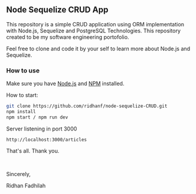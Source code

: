 ## Node Sequelize CRUD App
This repository is a simple CRUD application using ORM implementation with Node.js, Sequelize and PostgreSQL Technologies. This repository created to be my software engineering portofolio.

Feel free to clone and code it by your self to learn more about Node.js and Sequelize.

### How to use
Make sure you have [Node.js](https://nodejs.org/) and [NPM](https://www.npmjs.com/) installed.

How to start:
```sh
git clone https://github.com/ridhanf/node-sequelize-CRUD.git
npm install
npm start / npm run dev
```

Server listening in port 3000
```
http://localhost:3000/articles
``` 

That's all. Thank you.

&nbsp;

Sincerely,

Ridhan Fadhilah
